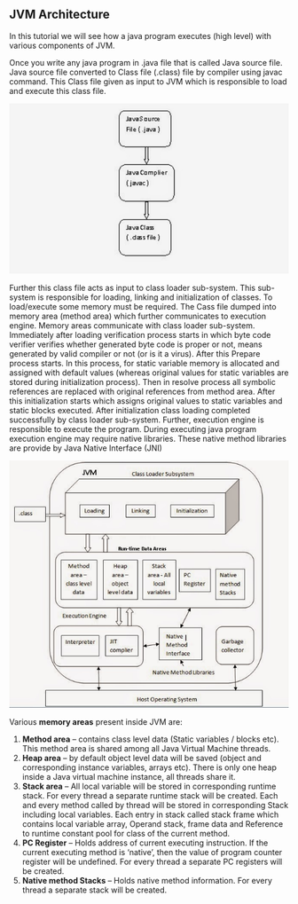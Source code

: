 ## JVM Architecture

In this tutorial we will see how a java program executes (high level) with various components of JVM.

Once you write any java program in .java file that is called Java source file. Java source file converted to Class file (.class) file by compiler using javac command. This Class file given as input to JVM which is responsible to load and execute this class file.    

<img alt=".class file generation" src="https://github.com/shajuk/Java-KnowledgeSharing/blob/master/JVM/java%20compilation.jpg" width="560"/>

Further this class file acts as input to class loader sub-system. This sub-system is responsible for loading, linking and initialization of classes. To load/execute some memory must be required. The Cass file dumped into memory area (method area) which further communicates to execution engine. Memory areas communicate with class loader sub-system. Immediately after loading verification process starts in which byte code verifier verifies whether generated byte code is proper or not,  means generated by valid compiler or not (or is it a virus). After this Prepare process starts. In this process, for static variable memory is allocated and assigned with default values (whereas original values for static variables are stored during initialization process). Then in resolve process all symbolic references are replaced with original references from method area. After this initialization starts which assigns original values to static variables and static blocks executed. After initialization class loading completed successfully by class loader sub-system. Further, execution engine is responsible to execute the program. During executing java program execution engine may require native libraries. These native method libraries are provide by Java Native Interface (JNI)

<img alt="JVM Architecture" src="https://github.com/shajuk/Java-KnowledgeSharing/blob/master/JVM/JVM%20Architecture.jpg" width="560"/>

Various <b>memory areas</b> present inside JVM are:

<ol>
	<li>
		<b>Method area</b> – contains class level data (Static variables / blocks etc). This method area is shared among all Java Virtual Machine threads.
	</li>
	<li>
		<b>Heap area</b> – by default object level data will be saved (object and corresponding instance variables, arrays etc).  There is only one heap inside a Java virtual machine instance, all threads share it.
	</li>
	<li>
		<b>Stack area</b> – All local variable will be stored in corresponding runtime stack. For every thread a separate runtime stack will be created. Each and every method called by thread will be stored in corresponding Stack including local variables. Each entry in stack called stack frame which contains local variable array, Operand stack, frame data and Reference to runtime constant pool for class of the current method.
	</li>
	<li>
		<b>PC Register</b> – Holds address of current executing instruction. If the current executing method is ‘native’, then the value of program counter register will be undefined. For every thread a separate PC registers will be created.
	</li>
	<li>
		<b>Native method Stacks</b> – Holds native method information. For every thread a separate stack will be created.
	</li>
</ol>